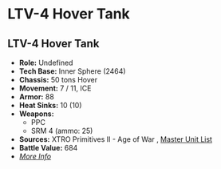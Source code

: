 # LTV-4 Hover Tank 

## LTV-4 Hover Tank 

- **Role:** Undefined 
- **Tech Base:** Inner Sphere (2464) 
- **Chassis:** 50 tons Hover 
- **Movement:** 7 / 11, ICE 
- **Armor:** 88 
- **Heat Sinks:** 10 (10) 
- **Weapons:** 
  - PPC 
  - SRM 4 (ammo: 25) 
- **Sources:** XTRO Primitives II - Age of War , [Master Unit List](http://masterunitlist.info/Unit/Details/5587) 
- **Battle Value:** 684 
- [*More Info*](ltv-4_hover_tank/ltv-4_hover_tank.md) 

